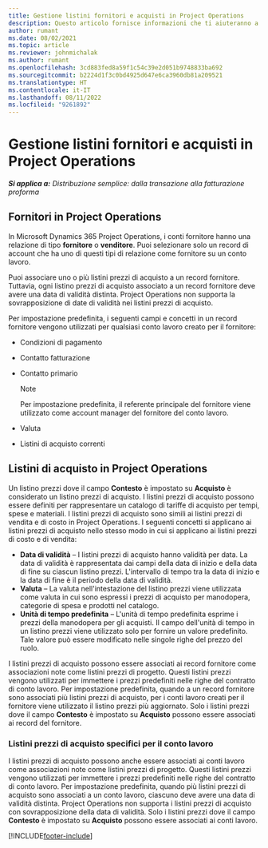 ```yaml
---
title: Gestione listini fornitori e acquisti in Project Operations
description: Questo articolo fornisce informazioni che ti aiuteranno a creare e gestire i dati del fornitore e i listini prezzi di acquisto per il conto lavoro.
author: rumant
ms.date: 08/02/2021
ms.topic: article
ms.reviewer: johnmichalak
ms.author: rumant
ms.openlocfilehash: 3cd883fed8a59f1c54c39e2d051b9748833ba692
ms.sourcegitcommit: b2224d1f3c0bd4925d647e6ca3960db81a209521
ms.translationtype: HT
ms.contentlocale: it-IT
ms.lasthandoff: 08/11/2022
ms.locfileid: "9261892"
---
```

# <a name="vendor-and-purchase-price-list-management-in-project-operations"></a>Gestione listini fornitori e acquisti in Project Operations


_**Si applica a:** Distribuzione semplice: dalla transazione alla fatturazione proforma_

## <a name="vendors-in-project-operations"></a>Fornitori in Project Operations

In Microsoft Dynamics 365 Project Operations, i conti fornitore hanno una relazione di tipo **fornitore** o **venditore**. Puoi selezionare solo un record di account che ha uno di questi tipi di relazione come fornitore su un conto lavoro.

Puoi associare uno o più listini prezzi di acquisto a un record fornitore. Tuttavia, ogni listino prezzi di acquisto associato a un record fornitore deve avere una data di validità distinta. Project Operations non supporta la sovrapposizione di date di validità nei listini prezzi di acquisto.

Per impostazione predefinita, i seguenti campi e concetti in un record fornitore vengono utilizzati per qualsiasi conto lavoro creato per il fornitore:

- Condizioni di pagamento
- Contatto fatturazione
- Contatto primario

    > [!NOTE]
    > Per impostazione predefinita, il referente principale del fornitore viene utilizzato come account manager del fornitore del conto lavoro.

- Valuta
- Listini di acquisto correnti

## <a name="purchase-price-lists-in-project-operations"></a>Listini di acquisto in Project Operations

Un listino prezzi dove il campo **Contesto** è impostato su **Acquisto** è considerato un listino prezzi di acquisto. I listini prezzi di acquisto possono essere definiti per rappresentare un catalogo di tariffe di acquisto per tempi, spese e materiali. I listini prezzi di acquisto sono simili ai listini prezzi di vendita e di costo in Project Operations. I seguenti concetti si applicano ai listini prezzi di acquisto nello stesso modo in cui si applicano ai listini prezzi di costo e di vendita:

- **Data di validità** – I listini prezzi di acquisto hanno validità per data. La data di validità è rappresentata dai campi della data di inizio e della data di fine su ciascun listino prezzi. L'intervallo di tempo tra la data di inizio e la data di fine è il periodo della data di validità.
- **Valuta** – La valuta nell'intestazione del listino prezzi viene utilizzata come valuta in cui sono espressi i prezzi di acquisto per manodopera, categorie di spesa e prodotti nel catalogo.
- **Unità di tempo predefinita** – L'unità di tempo predefinita esprime i prezzi della manodopera per gli acquisti. Il campo dell'unità di tempo in un listino prezzi viene utilizzato solo per fornire un valore predefinito. Tale valore può essere modificato nelle singole righe del prezzo del ruolo.

I listini prezzi di acquisto possono essere associati ai record fornitore come associazioni note come listini prezzi di progetto. Questi listini prezzi vengono utilizzati per immettere i prezzi predefiniti nelle righe del contratto di conto lavoro. Per impostazione predefinita, quando a un record fornitore sono associati più listini prezzi di acquisto, per i conti lavoro creati per il fornitore viene utilizzato il listino prezzi più aggiornato. Solo i listini prezzi dove il campo **Contesto** è impostato su **Acquisto** possono essere associati ai record del fornitore.

### <a name="subcontract-specific-purchase-price-lists"></a>Listini prezzi di acquisto specifici per il conto lavoro

I listini prezzi di acquisto possono anche essere associati ai conti lavoro come associazioni note come listini prezzi di progetto. Questi listini prezzi vengono utilizzati per immettere i prezzi predefiniti nelle righe del contratto di conto lavoro. Per impostazione predefinita, quando più listini prezzi di acquisto sono associati a un conto lavoro, ciascuno deve avere una data di validità distinta. Project Operations non supporta i listini prezzi di acquisto con sovrapposizione della data di validità. Solo i listini prezzi dove il campo **Contesto** è impostato su **Acquisto** possono essere associati ai conti lavoro.

[!INCLUDE[footer-include](../../includes/footer-banner.md)]
